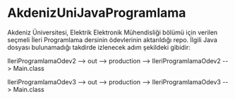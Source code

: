# AkdenizUniJavaProgramlama
Akdeniz Üniversitesi, Elektrik Elektronik Mühendisliği bölümü için verilen seçmeli İleri Programlama dersinin ödevlerinin aktarıldığı repo. İlgili Java dosyası bulunamadığı takdirde izlenecek adım şekildeki gibidir:

IleriProgramlamaOdev2 --> out --> production --> IleriProgramlamaOdev2 --> Main.class 

IleriProgramlamaOdev3 --> out --> production --> IleriProgramlamaOdev3 --> Main.class
